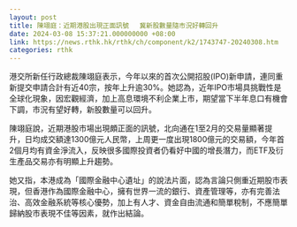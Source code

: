 ```yaml
---
layout: post
title: 陳翊庭：近期港股出現正面訊號 　冀新股數量隨市況好轉回升
date: 2024-03-08 15:37:21.000000000 +08:00
link: https://news.rthk.hk/rthk/ch/component/k2/1743747-20240308.htm
categories: rthk
---
```


港交所新任行政總裁陳翊庭表示，今年以來的首次公開招股(IPO)新申請，連同重新提交申請合計有近40宗，按年上升逾30%。她認為，近年IPO市場具挑戰性是全球化現象，因宏觀經濟，加上高息環境不利企業上市，期望當下半年息口有機會下調，市況有望好轉，新股數量可以回升。

陳翊庭說，近期港股市場出現頗正面的訊號，北向通在1至2月的交易量顯著提升，日均成交額達1300億元人民幣，上周更一度出現1800億元的交易額，今年首2個月均有資金淨流入，反映很多國際投資者仍看好中國的增長潛力，而ETF及衍生產品交易亦有明顯上升趨勢。

她又指，本港成為「國際金融中心遺址」的說法片面，認為言論只側重近期股市表現，但香港作為國際金融中心，擁有世界一流的銀行、資產管理等，亦有完善法治、高效金融系統等核心優勢，加上有人才、資金自由流通和簡單稅制，不應簡單歸納股市表現不佳等因素，就作出結論。
